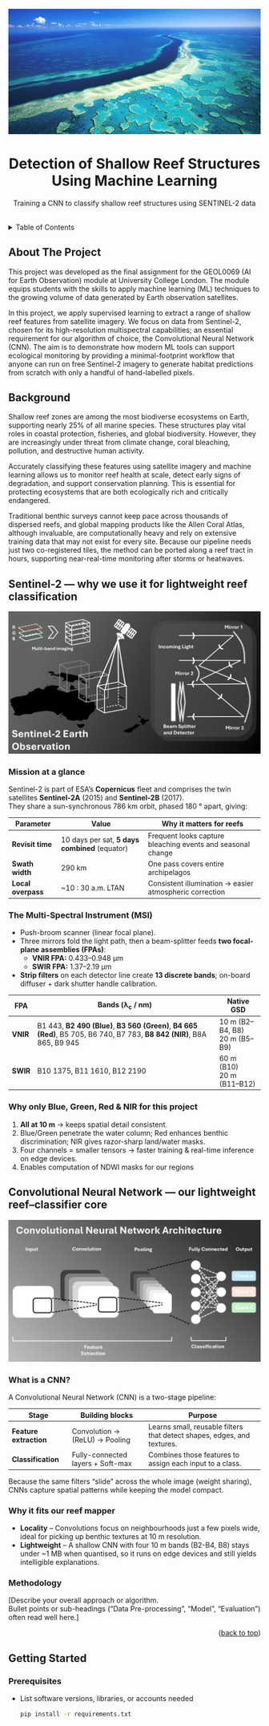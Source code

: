 <!-- Improved compatibility of “Back to top” link -->
<a name="readme-top"></a>

<!-- PROJECT LOGO / BANNER -->
<!-- Replace the src URL or delete completely -->
<p align="center">
  <img src="https://github.com/JNathan18/Banner/blob/main/GBR_Logo2.jpg?raw=true" alt="title_banner">
</p>

<h1 align="center">Detection of Shallow Reef Structures Using Machine Learning</h1>
<p align="center">
  Training a CNN to classify shallow reef structures using SENTINEL-2 data
</p>
<br />

<!-- TABLE OF CONTENTS (clickable) -->
<details>
  <summary>Table of Contents</summary>
  <ol>
    <li>
      <a href="#about-the-project">About&nbsp;The&nbsp;Project</a>
      <ul>
        <li><a href="#background">Background</a></li>
        <li><a href="#key-concepts">Key Concepts</a></li>
        <li><a href="#methodology">Methodology</a></li>
      </ul>
    </li>
    <li>
      <a href="#getting-started">Getting Started</a>
      <ul>
        <li><a href="#prerequisites">Prerequisites</a></li>
        <li><a href="#datasets-or-inputs">Datasets&nbsp;or&nbsp;Inputs</a></li>
      </ul>
    </li>
    <li><a href="#usage">Usage</a></li>
    <li><a href="#license">License</a></li>
    <li><a href="#contact">Contact</a></li>
    <li>
      <a href="#acknowledgments">Acknowledgments</a>
      <ul>
        <li><a href="#references">References</a></li>
      </ul>
    </li>
  </ol>
</details>

<!-- ABOUT THE PROJECT -->
## About The Project

This project was developed as the final assignment for the GEOL0069 (AI for Earth Observation) module at University College London. The module equips students with the skills to apply machine learning (ML) techniques to the growing volume of data generated by Earth observation satellites.

In this project, we apply supervised learning to extract a range of shallow reef features from satellite imagery. We focus on data from Sentinel-2, chosen for its high-resolution multispectral capabilities; an essential requirement for our algorithm of choice, the Convolutional Neural Network (CNN). The aim is to demonstrate how modern ML tools can support ecological monitoring by providing a minimal-footprint workflow that anyone can run on free Sentinel-2 imagery to generate habitat predictions from scratch with only a handful of hand-labelled pixels.

## Background

Shallow reef zones are among the most biodiverse ecosystems on Earth, supporting nearly 25% of all marine species. These structures play vital roles in coastal protection, fisheries, and global biodiversity. However, they are increasingly under threat from climate change, coral bleaching, pollution, and destructive human activity.

Accurately classifying these features using satellite imagery and machine learning allows us to monitor reef health at scale, detect early signs of degradation, and support conservation planning. This is essential for protecting ecosystems that are both ecologically rich and critically endangered.

Traditional benthic surveys cannot keep pace across thousands of dispersed reefs, and global mapping products like the Allen Coral Atlas, although invaluable, are computationally heavy and rely on extensive training data that may not exist for every site. Because our pipeline needs just two co-registered tiles, the method can be ported along a reef tract in hours, supporting near-real-time monitoring after storms or heatwaves.

## Sentinel-2 — why we use it for lightweight reef classification  
![Sentinel-2 multi-band imaging overview](https://github.com/JNathan18/Banner/blob/main/image.png)

### Mission at a glance  
Sentinel-2 is part of ESA’s **Copernicus** fleet and comprises the twin satellites **Sentinel-2A** (2015) and **Sentinel-2B** (2017).  
They share a sun-synchronous 786 km orbit, phased 180 ° apart, giving:

| Parameter | Value | Why it matters for reefs |
|-----------|-------|--------------------------|
| **Revisit time** | 10 days per sat, **5 days combined** (equator) | Frequent looks capture bleaching events and seasonal change |
| **Swath width** | 290 km | One pass covers entire archipelagos |
| **Local overpass** | ~10 : 30 a.m. LTAN | Consistent illumination → easier atmospheric correction |

### The Multi-Spectral Instrument (MSI)  
* Push-broom scanner (linear focal plane).  
* Three mirrors fold the light path, then a beam-splitter feeds **two focal-plane assemblies (FPAs)**:  
  * **VNIR FPA:** 0.433–0.948 µm  
  * **SWIR FPA:** 1.37–2.19 µm  
* **Strip filters** on each detector line create **13 discrete bands**; on-board diffuser + dark shutter handle calibration.

| FPA | Bands (λ<sub>c</sub> / nm) | Native GSD |
|-----|---------------------------|------------|
| **VNIR** | B1 443, **B2 490 (Blue)**, **B3 560 (Green)**, **B4 665 (Red)**, B5 705, B6 740, B7 783, **B8 842 (NIR)**, B8A 865, B9 945 | 10 m (B2–B4, B8) <br>20 m (B5–B9) |
| **SWIR** | B10 1375, B11 1610, B12 2190 | 60 m (B10) <br>20 m (B11–B12) |

### Why only Blue, Green, Red & NIR for this project  
1. **All at 10 m** → keeps spatial detail consistent.  
2. Blue/Green penetrate the water column; Red enhances benthic discrimination; NIR gives razor-sharp land/water masks.  
3. Four channels = smaller tensors → faster training & real-time inference on edge devices.
4. Enables computation of NDWI masks for our regions

## Convolutional Neural Network — our lightweight reef–classifier core  
![Convolutional Neural Network architecture](https://github.com/JNathan18/Banner/blob/main/Sen_2_Infographic_cnn.png)

### What is a CNN?
A Convolutional Neural Network (CNN) is a two-stage pipeline:

| Stage | Building blocks | Purpose |
|-------|-----------------|---------|
| **Feature extraction** | Convolution → (ReLU) → Pooling  | Learns small, reusable filters that detect shapes, edges, and textures. |
| **Classification** | Fully-connected layers + Soft-max | Combines those features to assign each input to a class. |

Because the same filters “slide” across the whole image (weight sharing), CNNs capture spatial patterns while keeping the model compact.

### Why it fits our reef mapper 
* **Locality** – Convolutions focus on neighbourhoods just a few pixels wide, ideal for picking up benthic textures at 10 m resolution.  
* **Lightweight** – A shallow CNN with four 10 m bands (B2-B4, B8) stays under ~1 MB when quantised, so it runs on edge devices and still yields intelligible explanations.

### Methodology
[Describe your overall approach or algorithm.  
Bullet points or sub-headings (“Data Pre-processing”, “Model”, “Evaluation”) often read well here.]

<p align="right">(<a href="#readme-top">back to top</a>)</p>

## Getting Started

### Prerequisites
* List software versions, libraries, or accounts needed  
  ```bash
  pip install -r requirements.txt


